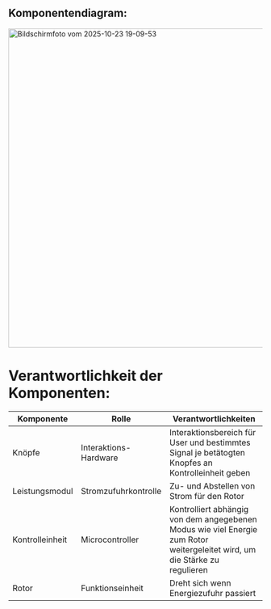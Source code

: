 ## Komponentendiagram:

<img width="1314" height="631" alt="Bildschirmfoto vom 2025-10-23 19-09-53" src="https://github.com/user-attachments/assets/1de0a6eb-0c47-4b71-850d-608d530dabef" />


# Verantwortlichkeit der Komponenten:

| **Komponente**      | **Rolle**                  | **Verantwortlichkeiten**                                                 |
|---------------------|----------------------------|--------------------------------------------------------------------------|
| Knöpfe       | Interaktions-Hardware       | Interaktionsbereich für User und bestimmtes Signal je betätogten Knopfes an Kontrolleinheit geben |
| Leistungsmodul        | Stromzufuhrkontrolle  | Zu- und Abstellen von Strom für den Rotor|
| Kontrolleinheit | Microcontroller | Kontrolliert abhängig von dem angegebenen Modus wie viel Energie zum Rotor weitergeleitet wird, um die Stärke zu regulieren                   |
| Rotor  | Funktionseinheit       | Dreht sich wenn Energiezufuhr passiert |
